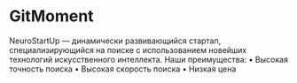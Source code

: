 # GitMoment
NeuroStartUp — динамически развивающийся стартап, специализирующийся на поиске с использованием новейших технологий искусственного интеллекта. Наши преимущества:
•	Высокая точность поиска
•	Высокая скорость поиска
•	Низкая цена
